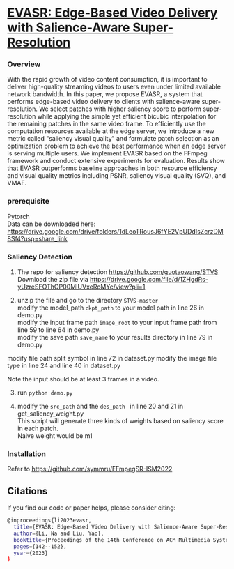 # [EVASR: Edge-Based Video Delivery with Salience-Aware Super-Resolution](https://dl.acm.org/doi/abs/10.1145/3587819.3590967)



### Overview

With the rapid growth of video content consumption, it is important to deliver high-quality streaming videos to users even under limited available network bandwidth. In this paper, we propose EVASR, a system that performs edge-based video delivery to clients with salience-aware super-resolution. We select patches with higher saliency score to perform super-resolution while applying the simple yet efficient bicubic interpolation for the remaining patches in the same video frame. To efficiently use the computation resources available at the edge server, we introduce a new metric called "saliency visual quality" and formulate patch selection as an optimization problem to achieve the best performance when an edge server is serving multiple users. We implement EVASR based on the FFmpeg framework and conduct extensive experiments for evaluation. Results show that EVASR outperforms baseline approaches in both resource efficiency and visual quality metrics including PSNR, saliency visual quality (SVQ), and VMAF.

### prerequisite

Pytorch   
Data can be downloaded here: https://drive.google.com/drive/folders/1dLeoTRousJ6fYE2VpUDdIsZcrzDM8Sf4?usp=share_link

### Saliency Detection

1. The repo for saliency detection https://github.com/guotaowang/STVS   
Download the zip file via https://drive.google.com/file/d/1ZHgdRs-yUzreSFOThOP00MIUVxeRoMYc/view?pli=1

2. unzip the file and go to the directory ``STVS-master``  
modify the model_path ``ckpt_path`` to your model path in line 26 in demo.py  
modify the input frame path ``image_root`` to your input frame path from line 59 to line 64 in demo.py   
modify the save path ``save_name`` to your results directory in line 79 in demo.py  

modify file path split symbol in line 72 in dataset.py
modify the image file type in line 24 and line 40 in dataset.py

Note the input should be at least 3 frames in a video.  

3. run ``python demo.py``

4. modify the ``src_path`` and the ``des_path `` in line 20 and 21 in get_saliency_weight.py   
This script will generate three kinds of weights based on saliency score in each patch.  
Naive weight would be m1   



### Installation
Refer to https://github.com/symmru/FFmpegSR-ISM2022

## Citations

If you find our code or paper helps, please consider citing:
```sh
@inproceedings{li2023evasr,
  title={EVASR: Edge-Based Video Delivery with Salience-Aware Super-Resolution},
  author={Li, Na and Liu, Yao},
  booktitle={Proceedings of the 14th Conference on ACM Multimedia Systems},
  pages={142--152},
  year={2023}
}
```


